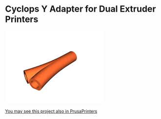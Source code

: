 # Cyclops Y Adapter for Dual Extruder Printers

![Y Adapter](cyclops_y_adapter_preview.webp)


[You may see this project also in PrusaPrinters](https://www.prusaprinters.org/prints/72290-dual-extruder-cyclops-adapter)